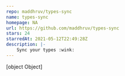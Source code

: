 ```yaml
---
repo: maddhruv/types-sync
name: types-sync
homepage: NA
url: https://github.com/maddhruv/types-sync
stars: 24
starredAt: 2021-05-12T22:49:28Z
description: |-
    Sync your types :wink:
---
```


[object Object]
